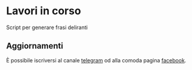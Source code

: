 # Lavori in corso

Script per generare frasi deliranti


## Aggiornamenti

È possibile iscriversi al canale [telegram](https://telegram.me/matteoalessiocarrara) 
od alla comoda pagina [facebook](https://www.facebook.com/matteoalessiocarrara).

